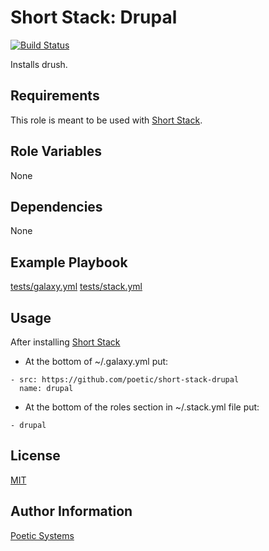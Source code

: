 Short Stack: Drupal
=========
[![Build Status](https://travis-ci.org/poetic/short-stack-drupal.svg)](https://travis-ci.org/poetic/short-stack-drupal)

Installs drush.

Requirements
------------

This role is meant to be used with [Short Stack](https://github.com/poetic/short-stack).

Role Variables
--------------

None

Dependencies
------------

None

Example Playbook
----------------

[tests/galaxy.yml](tests/galaxy.yml)
[tests/stack.yml](tests/stack.yml)

Usage
-----

After installing [Short Stack](https://github.com/poetic/short-stack)
* At the bottom of ~/.galaxy.yml put:

```
- src: https://github.com/poetic/short-stack-drupal
  name: drupal
```

* At the bottom of the roles section in ~/.stack.yml file put:

`- drupal`

License
-------

[MIT](LICENSE)

Author Information
------------------

[Poetic Systems](http://poeticsystems.com)
